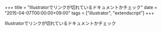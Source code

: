 +++
title = "Illustratorでリンクが切れているドキュメントかチェック"
date = "2015-04-07T00:00:00+09:00"
tags = ["illustrator", "extendscript"]
+++

Illustratorでリンクが切れているドキュメントかチェック

<script src="https://gist.github.com/milligramme/e1567f0126e20d49097b.js"></script>